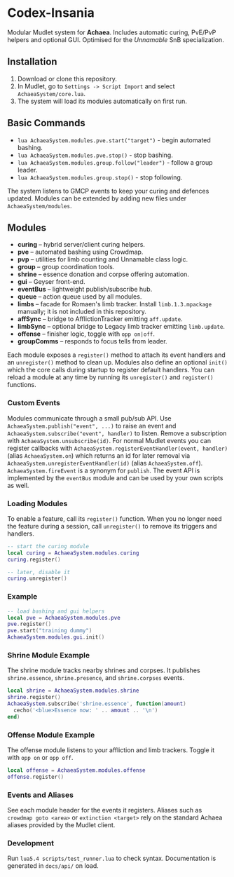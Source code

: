 # Codex-Insania
Modular Mudlet system for **Achaea**. Includes automatic curing, PvE/PvP helpers and optional GUI.  Optimised for the *Unnamable* SnB specialization.

## Installation
1. Download or clone this repository.
2. In Mudlet, go to `Settings -> Script Import` and select `AchaeaSystem/core.lua`.
3. The system will load its modules automatically on first run.

## Basic Commands
- `lua AchaeaSystem.modules.pve.start("target")` - begin automated bashing.
- `lua AchaeaSystem.modules.pve.stop()` - stop bashing.
- `lua AchaeaSystem.modules.group.follow("leader")` - follow a group leader.
- `lua AchaeaSystem.modules.group.stop()` - stop following.

The system listens to GMCP events to keep your curing and defences updated. Modules can be extended by adding new files under `AchaeaSystem/modules`.

## Modules
- **curing** – hybrid server/client curing helpers.
- **pve** – automated bashing using Crowdmap.
- **pvp** – utilities for limb counting and Unnamable class logic.
- **group** – group coordination tools.
- **shrine** – essence donation and corpse offering automation.
- **gui** – Geyser front-end.
- **eventBus** – lightweight publish/subscribe hub.
- **queue** – action queue used by all modules.
- **limbs** – facade for Romaen's limb tracker. Install `limb.1.3.mpackage` manually; it is not included in this repository.
- **affSync** – bridge to AfflictionTracker emitting `aff.update`.
- **limbSync** – optional bridge to Legacy limb tracker emitting `limb.update`.
- **offense** – finisher logic, toggle with `opp on|off`.
- **groupComms** – responds to focus tells from leader.

Each module exposes a `register()` method to attach its event handlers and an `unregister()` method to clean up.
Modules also define an optional `init()` which the core calls during startup to register default handlers.  You can reload a module at any time by running its `unregister()` and `register()` functions.

### Custom Events
Modules communicate through a small pub/sub API. Use `AchaeaSystem.publish("event", ...)` to raise an event and `AchaeaSystem.subscribe("event", handler)` to listen. Remove a subscription with `AchaeaSystem.unsubscribe(id)`.
For normal Mudlet events you can register callbacks with `AchaeaSystem.registerEventHandler(event, handler)` (alias `AchaeaSystem.on`) which returns an id for later removal via `AchaeaSystem.unregisterEventHandler(id)` (alias `AchaeaSystem.off`). `AchaeaSystem.fireEvent` is a synonym for `publish`.
The event API is implemented by the `eventBus` module and can be used by your own scripts as well.

### Loading Modules
To enable a feature, call its `register()` function. When you no longer need the
feature during a session, call `unregister()` to remove its triggers and handlers.

```lua
-- start the curing module
local curing = AchaeaSystem.modules.curing
curing.register()

-- later, disable it
curing.unregister()
```

### Example
```lua
-- load bashing and gui helpers
local pve = AchaeaSystem.modules.pve
pve.register()
pve.start("training dummy")
AchaeaSystem.modules.gui.init()
```


### Shrine Module Example
The shrine module tracks nearby shrines and corpses. It publishes `shrine.essence`, `shrine.presence`, and `shrine.corpses` events.

```lua
local shrine = AchaeaSystem.modules.shrine
shrine.register()
AchaeaSystem.subscribe('shrine.essence', function(amount)
  cecho('<blue>Essence now: ' .. amount .. '\n')
end)
```

### Offense Module Example
The offense module listens to your affliction and limb trackers. Toggle it with
`opp on` or `opp off`.

```lua
local offense = AchaeaSystem.modules.offense
offense.register()
```
### Events and Aliases
See each module header for the events it registers. Aliases such as `crowdmap goto <area>` or `extinction <target>` rely on the standard Achaea aliases provided by the Mudlet client.

### Development
Run `lua5.4 scripts/test_runner.lua` to check syntax. Documentation is generated in `docs/api/` on load.